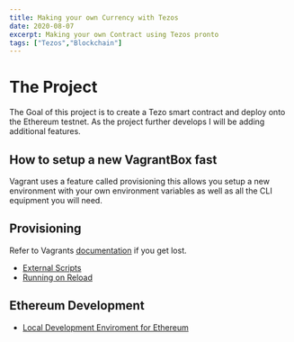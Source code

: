 ```yaml
---
title: Making your own Currency with Tezos
date: 2020-08-07
excerpt: Making your own Contract using Tezos pronto
tags: ["Tezos","Blockchain"]
---
```


# The Project
The Goal of this project is to create a Tezo smart contract and deploy onto the
Ethereum testnet. As the project further develops I will be adding additional
features.

## How to setup a new VagrantBox fast
Vagrant uses a feature called provisioning this allows you setup a new
environment with your own environment variables as well as all the CLI
equipment you will need.

## Provisioning 
Refer to Vagrants [documentation](https://www.vagrantup.com/docs/provisioning)
if you get lost.

- [External Scripts](https://www.vagrantup.com/docs/provisioning/shell#external-script)
- [Running on Reload](https://www.vagrantup.com/docs/provisioning/basic_usage#run-once-always-or-never)

## Ethereum Development
- [Local Development Enviroment for Ethereum](https://ethereum.org/en/developers/local-environment/)


